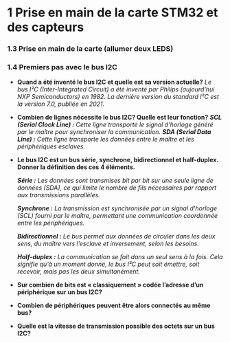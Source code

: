 # 1 Prise en main de la carte STM32 et des capteurs
 ### 1.3 Prise en main de la carte (allumer deux LEDS)
   
 ### 1.4 Premiers pas avec le bus I2C
   * **Quand a été inventé le bus I2C et quelle est sa version actuelle?**
     *Le bus I²C (Inter-Integrated Circuit) a été inventé par Philips (aujourd'hui NXP Semiconductors) en 1982. La dernière version du standard I²C est la version 7.0, publiée en 2021.*
   * **Combien de lignes nécessite le bus I2C? Quelle est leur fonction?**
     ***SCL (Serial Clock Line) :** Cette ligne transporte le signal d'horloge généré par le maître pour synchroniser la communication.*
     ***SDA (Serial Data Line) :** Cette ligne transporte les données entre le maître et les périphériques esclaves.*
   * **Le bus I2C est un bus série, synchrone, bidirectionnel et half-duplex. Donner la définition des ces 4 éléments.**
     
     ***Série :** Les données sont transmises bit par bit sur une seule ligne de données (SDA), ce qui limite le nombre de fils nécessaires par rapport aux transmissions parallèles.*
     
     ***Synchrone :** La transmission est synchronisée par un signal d'horloge (SCL) fourni par le maître, permettant une communication coordonnée entre les périphériques.*

     ***Bidirectionnel :** Le bus permet aux données de circuler dans les deux sens, du maître vers l’esclave et inversement, selon les besoins.*

     ***Half-duplex :** La communication se fait dans un seul sens à la fois. Cela signifie qu’à un moment donné, le bus I²C peut soit émettre, soit recevoir, mais pas les deux simultanément.*

   * **Sur combien de bits est « classiquement » codée l’adresse d’un périphérique sur un bus I2C?**
     
   * **Combien de périphériques peuvent être alors connectés au même bus?**
     
   * **Quelle est la vitesse de transmission possible des octets sur un bus I2C?**
     

 
 
 
 

 
